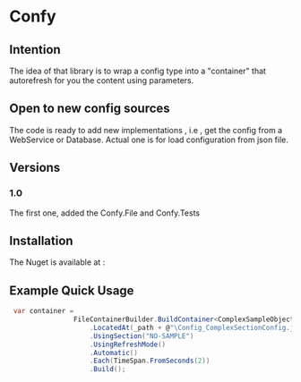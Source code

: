 # Confy
## Intention
The idea of that library is to wrap a config type into a "container" that autorefresh for you the content using parameters.

## Open to new config sources
The code is ready to add new implementations , i.e , get the config from a WebService or Database.
Actual one is for load configuration from json file.

## Versions
### 1.0 
The first one, added the Confy.File and Confy.Tests

## Installation

The Nuget is available at : 

## Example Quick Usage

```csharp
 var container =
                FileContainerBuilder.BuildContainer<ComplexSampleObject>()
                    .LocatedAt(_path + @"\Config_ComplexSectionConfig.json")
                    .UsingSection("NO-SAMPLE")
                    .UsingRefreshMode()
                    .Automatic()
                    .Each(TimeSpan.FromSeconds(2))
                    .Build();
```


                
        
